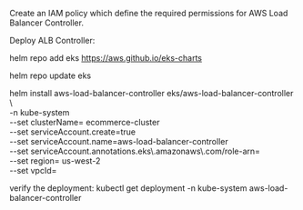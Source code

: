 Create an IAM policy which define the required permissions for AWS Load Balancer Controller.

Deploy ALB Controller:

helm repo add eks https://aws.github.io/eks-charts

helm repo update eks

helm install aws-load-balancer-controller eks/aws-load-balancer-controller \            
  -n kube-system \
  --set clusterName= ecommerce-cluster \
  --set serviceAccount.create=true \
  --set serviceAccount.name=aws-load-balancer-controller \
  --set serviceAccount.annotations.eks\\.amazonaws\\.com/role-arn=<rolearn> \
  --set region= us-west-2 \
  --set vpcId=<your-vpc-id>

verify the deployment:
kubectl get deployment -n kube-system aws-load-balancer-controller